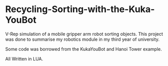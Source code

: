 # Recycling-Sorting-with-the-Kuka-YouBot
V-Rep simulation of a mobile gripper arm robot sorting objects.
This project was done to summarise my robotics module in my third year of university.

Some code was borrowed from the KukaYouBot and Hanoi Tower example.

All Written in LUA.
